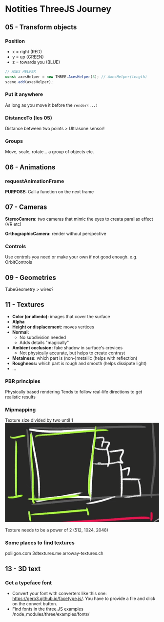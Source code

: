 # Notities ThreeJS Journey
## 05 - Transform objects
### Position
- x = right (RED)
- y = up (GREEN)
- z = towards you (BLUE)

```js
// AXES HELPER
const axesHelper = new THREE.AxesHelper(3); // AxesHelper(length)
scene.add(axesHelper);
```

### Put it anywhere
As long as you move it before the ```render(...)```

### DistanceTo (les 05)
Distance between two points > Ultrasone sensor!

### Groups
Move, scale, rotate... a group of objects etc.

## 06 - Animations
### requestAnimationFrame
**PURPOSE:** Call a function on the next frame

## 07 - Cameras
**StereoCamera:** two cameras that mimic the eyes to creata  parallax effect
(VR etc)

**OrthographicCamera:** render without perspective

### Controls
Use controls you need or make your own if not good enough.
e.g. OrbitControls

## 09 - Geometries
TubeGeometry > wires?

## 11 - Textures
- **Color (or albedo):** images that cover the surface
- **Alpha**
- **Height or displacement:** moves vertices
- **Normal:**
  - No subdivision needed
  - Adds details "magically"
- **Ambient occlusion:** fake shadow in surface's crevices
  - Not physically accurate, but helps to create contrast
- **Metalness:** which part is (non-)metallic (helps with reflection)
- **Roughness:** which part is rough and smooth (helps dissipate light)
- ...

### PBR principles
Physically based rendering
Tends to follow real-life directions to get realistic results

### Mipmapping
Texture size divided by two until 1
![mipmapping](../images/53ec4fed5074a197e7f346b403378c173b6cb5a45c7aff78c705f98514483ad1.png)  

Texture needs to be a power of 2 (512, 1024, 2048)

### Some places to find textures
poliigon.com
3dtextures.me
arroway-textures.ch

## 13 - 3D text
### Get a typeface font
- Convert your font with converters like this one: https://gero3.github.io/facetype.js/. You have to provide a file and click on the convert button.
- Find fonts in the three.JS examples /node_modules/three/examples/fonts/